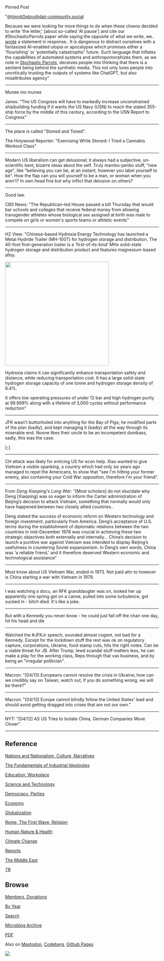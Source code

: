 Pinned Post

"@timnitGebru@dair-community.social

Because we were looking for more things to do when these clowns
decided to write 'the letter,' [about so-called 'AI pause'] and cite
our \#StochasticParrots paper while saying the opposite of what we
write, we.. [wrote](https://www.dair-institute.org/blog/letter-statement-March2023)
a statement in response.. It is dangerous to distract ourselves with a fantasized
AI-enabled utopia or apocalypse which promises either a 'flourishing' or
'potentially catastrophic' future. Such language that inflates the capabilities
of automated systems and anthropomorphizes them, as we note in [Stochastic Parrots](https://dl.acm.org/doi/abs/10.1145/3442188.3445922), 
deceives people into thinking that there is a sentient being behind the
synthetic media. This not only lures people into uncritically trusting
the outputs of systems like ChatGPT, but also misattributes agency"

---

Munee mo munee

Janes: "The US Congress will have to markedly increase unconstrained
shipbuilding funding if it wants the US Navy (USN) to reach the stated
355-ship force by the middle of this century, according to the USN
Report to Congress"

---

The place is called "Stoned and Toned". 

The Holywood Reporter: "Exercising While Stoned: I Tried a Cannabis
Workout Class"

---

Modern US liberalism can get delusional; it always had a subjective,
un-scientific bent, bizarre ideas about the self. Truly mambo-jambo
stuff, "new age", like "believing you can be, at an instant, however
you label yourself to be". How the flap can you will yourself to be a
man, or woman when you aren't? In own head fine but why inflict that
delusion on others?

---

Good law.

CBS News: "The Republican-led House passed a bill Thursday that would
bar schools and colleges that receive federal money from allowing
transgender athletes whose biological sex assigned at birth was male
to compete on girls or women's sports teams or athletic events"

---

H2 View: "Chinese-based Hydrexia Energy Technology has launched a
Metal Hydride Trailer (MH-100T) for hydrogen storage and
distribution. The 40-foot first-generation trailer is a
‘first-of-its-kind’ MHx solid-state hydrogen storage and distribution
product and features magnesium-based alloy.

<img width='340' src='https://encrypted-tbn0.gstatic.com/images?q=tbn:ANd9GcTS6xr5OQJwsyjSluvyhHT9D1OMfhgAhQFt3g'/> 

Hydrexia claims it can significantly enhance transportation safety and
distance, while reducing transportation cost. It has a large
solid-state hydrogen storage capacity of one tonne and hydrogen
storage density of 6.4%.

It offers low operating pressures of under 12 bar and high hydrogen
purity at 99.999% along with a lifetime of 3,000 cycles without
performance reduction"

---

JFK wasn't buttonholed into anything for the Bay of Pigs; he modified
parts of the plan (badly), and kept managing it (badly) all the way
through its miserable end. Noone likes their uncle to be an
incompetent dumbass, sadly, this was the case.

[[-]](2021/08/nuclear-folly-plokhy.html#bayofpigs)

---

CH attack was likely for enticing US for econ help. Xiao wanted to
give Vietnam a visible spanking, a country which had only six years
ago managed to repel the Americans, to show that "see I'm hitting your
former enemy, also containing your Cold War opposition, therefore I'm
your friend".

---

From *Deng Xiaoping's Long War*: "[Most scholars] do not elucidate why
Deng [Xiaoping] was so eager to inform the Carter administration of
Beijing’s decision to attack Vietnam, something that normally would
only have happened between two closely allied countries..

Deng staked the success of economic reform on Western technology and
foreign investment, particularly from America. Deng’s acceptance of
U.S. terms during the establishment of diplomatic relations between
the two countries in mid-­December 1978 was crucial in achieving these
two strategic objectives both externally and internally... China’s
decision to launch a punitive war against Vietnam was intended to
display Beijing’s usefulness in countering Soviet expansionism. In
Deng’s own words, China was 'a reliable friend,' and it therefore
deserved Western economic and technological assistance"

---

Most know about US Vietnam War, ended in 1973. Not paid attn to
however is China starting a war with Vietnam in 1979.

---

I was watching a docu, an RFK granddaugter was on, looked her up
apparently one spring got on a canoe, pulled into some turbulence, got
sucked in - bitch died. It's like a joke.

---

But with a Kennedy you never know - he could just fall off the chair
one day, hit his head and die

---

Watched the \#JFKJr speech, sounded almost cogent, not bad for a
Kennedy. Except for the lockdown stuff the rest was ok on regulatory
capture, corporations, Ukraine, food stamp cuts, hits the right
notes. Can be a viable threat for JB. After Trump, lewd scandal stuff
matters less, he can make a play for the working class, Reps through
that vax business, and by being an "irregular politician".

---

Macron: "[04/13] Europeans cannot resolve the crisis in Ukraine; how
can we credibly say on Taiwan, watch out, if you do something wrong,
we will be there?"

---

Macron: "[04/13] Europe cannot blindly follow the United States’ lead
and should avoid getting dragged into crises that are not our own."

---

NYT: "[04/12] AS US Tries to Isolate China, German Companies Move Closer"

---

## Reference

[Nations and Nationalism, Culture, Narratives](0119/2013/02/nations-and-nationalism.html)

[The Fundamentals of Industrial Ideologies](0119/2011/04/fundamentals-of-industrial-ideologies.html)

[Education, Workplace](0119/2017/09/education-workplace.html)

[Science and Technology](0119/2018/09/science-technology.html)

[Democracy, Parties](0119/2016/11/democracy.html)

[Economy](2021/01/economy.html)

[Globalization](0119/2018/09/globalization.html)

[Rome, The First Wave, Religion](0119/2017/12/rome.html)

[Human Nature & Health](2020/07/human-nature.html)

[Climate Change](2022/01/climate.html)

[Reports](2021/01/reports.html)

[The Middle East](0119/2019/07/middleeast.html)

[TR](../tr/index.html)

## Browse

[Members, Donations](2022/08/members.html)

[By Year](years.html)

[Search](search.html)

[Microblog Archive](mbl/index.html)

[PDF](https://drive.google.com/uc?export=view&id=1FSi-1MnqXVq_PVTEXzzflwN8-7h92N_R)

Also on 
[Mastodon](https://masto.ai/@muratk3n),
[Codeberg](https://muratk5n.codeberg.page/en/),
[Github Pages](https://muratk5n.github.io/thirdwave/en/)

<img src='https://drive.google.com/uc?export=view&id=1zsIeciFSvlr-sWB84Tc0mfZ_NYqn9VQx'/> 

